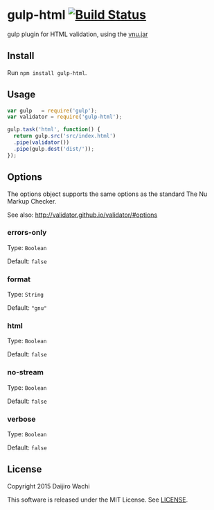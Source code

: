 # gulp-html [![Build Status](https://travis-ci.org/validator/gulp-html.svg)](https://travis-ci.org/validator/gulp-html)

gulp plugin for HTML validation, using the [vnu.jar](https://validator.github.io/)

## Install
Run `npm install gulp-html`.

## Usage

```js
var gulp   = require('gulp');
var validator = require('gulp-html');

gulp.task('html', function() {
  return gulp.src('src/index.html')
  .pipe(validator())
  .pipe(gulp.dest('dist/'));
});
```

## Options
The options object supports the same options as the standard The Nu Markup Checker.

See also: http://validator.github.io/validator/#options

### errors-only
Type: `Boolean`

Default: `false`

### format
Type: `String`

Default: `"gnu"`

### html
Type: `Boolean`

Default: `false`

### no-stream
Type: `Boolean`

Default: `false`

### verbose
Type: `Boolean`

Default: `false`

## License
Copyright 2015 Daijiro Wachi

This software is released under the MIT License. See [LICENSE](/LICENSE).
